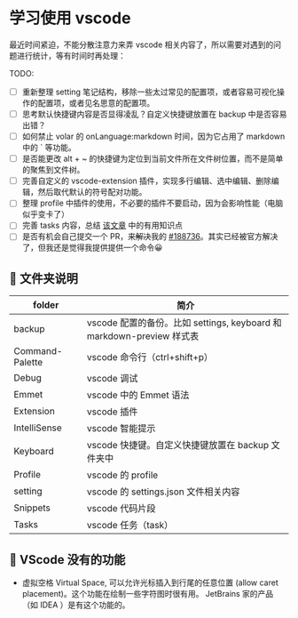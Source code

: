 # 学习使用 vscode

最近时间紧迫，不能分散注意力来弄 vscode 相关内容了，所以需要对遇到的问题进行统计，等有时间时再处理：

TODO:

- [ ] 重新整理 setting 笔记结构，移除一些太过常见的配置项，或者容易可视化操作的配置项，或者见名思意的配置项。
- [ ] 思考默认快捷键内容是否显得凌乱？自定义快捷键放置在 backup 中是否容易出错？
- [ ] 如何禁止 volar 的 onLanguage:markdown 时间，因为它占用了 markdown 中的 ` 等功能。
- [ ] 是否能更改 alt + ~ 的快捷键为定位到当前文件所在文件树位置，而不是简单的聚焦到文件树。
- [ ] 完善自定义的 vscode-extension 插件，实现多行编辑、选中编辑、删除编辑，然后取代默认的符号配对功能。
- [ ] 整理 profile 中插件的使用，不必要的插件不要启动，因为会影响性能（电脑似乎变卡了）
- [ ] 完善 tasks 内容，总结 [该文章](https://juejin.cn/post/7035448197883363359) 中的有用知识点
- [ ] 是否有机会自己提交一个 PR，来~~解决~~我的 [#188736](https://github.com/microsoft/vscode/issues/188736)。其实已经被官方解决了，但我还是觉得我提供提供一个命令😀

## 🍕 文件夹说明

folder          | 简介
----------------|---
backup          | vscode 配置的备份。比如 settings, keyboard 和 markdown-preview 样式表
Command-Palette | vscode 命令行（ctrl+shift+p）
Debug           | vscode 调试
Emmet           | vscode 中的 Emmet 语法
Extension       | vscode 插件
IntelliSense    | vscode 智能提示
Keyboard        | vscode 快捷键。自定义快捷键放置在 backup 文件夹中
Profile         | vscode 的 profile
setting         | vscode 的 settings.json 文件相关内容
Snippets        | vscode 代码片段
Tasks           | vscode 任务（task）

## 🍕 VScode 没有的功能

- 虚拟空格 Virtual Space, 可以允许光标插入到行尾的任意位置 (allow caret placement)。这个功能在绘制一些字符图时很有用。 JetBrains 家的产品（如 IDEA ）是有这个功能的。
